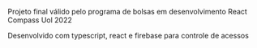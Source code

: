Projeto final válido pelo programa de bolsas em desenvolvimento React Compass Uol 2022

Desenvolvido com typescript, react e firebase para controle de acessos
